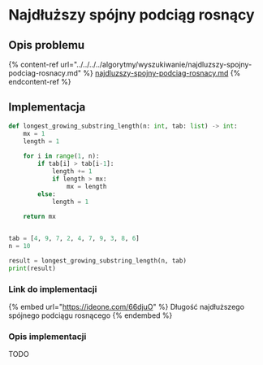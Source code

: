 # Najdłuższy spójny podciąg rosnący

## Opis problemu

{% content-ref url="../../../../algorytmy/wyszukiwanie/najdluzszy-spojny-podciag-rosnacy.md" %}
[najdluzszy-spojny-podciag-rosnacy.md](../../../../algorytmy/wyszukiwanie/najdluzszy-spojny-podciag-rosnacy.md)
{% endcontent-ref %}

## Implementacja

```python
def longest_growing_substring_length(n: int, tab: list) -> int:
    mx = 1
    length = 1
    
    for i in range(1, n):
        if tab[i] > tab[i-1]:
            length += 1
            if length > mx:
                mx = length
        else:
            length = 1
    
    return mx


tab = [4, 9, 7, 2, 4, 7, 9, 3, 8, 6]
n = 10

result = longest_growing_substring_length(n, tab)
print(result)
```

### Link do implementacji

{% embed url="https://ideone.com/66djuO" %}
Długość najdłuższego spójnego podciągu rosnącego
{% endembed %}

### Opis implementacji

TODO
